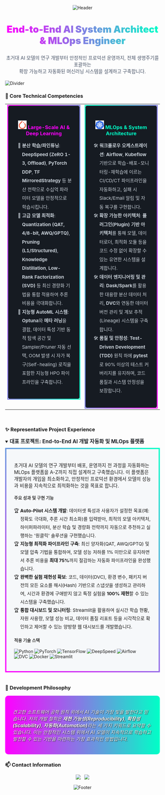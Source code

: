 <div id="header" align="center">
  <img src="https://capsule-render.vercel.app/api?type=venom&color=00ffc7&height=300&section=header&text=IRO's%20Universe&fontSize=70&animation=twinkling&fontColor=ffffff&fontAlignY=38" alt="Header"/>
</div>

<div style="text-align: center; margin-top: 20px; margin-bottom: 20px;">
  <h2 style="font-weight: 900; font-size: 2.2em; background: linear-gradient(90deg, #ff00ff 0%, #00ffc7 100%); -webkit-background-clip: text; color: transparent;">
    End-to-End AI System Architect & MLOps Engineer
  </h2>
  <p style="font-size: 1.1em; color: #4a5568;">
    초거대 AI 모델의 연구 개발부터 안정적인 프로덕션 운영까지, 전체 생명주기를 포괄하는<br/>확장 가능하고 자동화된 머신러닝 시스템을 설계하고 구축합니다.
  </p>
</div>

<img src="https://capsule-render.vercel.app/api?type=waving&color=ff00ff,00ffc7&height=70&section=title&width=100%" alt="Divider"/>

### **🚀 Core Technical Competencies**

<table width="100%" cellspacing="20" cellpadding="0" style="border: none;">
  <tr valign="top">
    <td width="50%">
      <div style="background-color: #161b22; border-image: linear-gradient(to bottom right, #ff00ff, #00ffc7) 1; border-width: 3px; border-style: solid; border-radius: 15px; padding: 25px; height: 100%;">
        <h3 align="center" style="font-weight: bold; color: #ff00ff;">
          <img src="https://raw.githubusercontent.com/devicons/devicon/master/icons/pytorch/pytorch-original.svg" alt="PyTorch" width="28" height="28"/>
          Large-Scale AI & Deep Learning
        </h3>
        <ul style="list-style-type: '🤖 '; padding-left: 20px; font-size: 15px; line-height: 1.9; color: #c9d1d9;">
          <li><b>분산 학습/파인튜닝</b>: <strong>DeepSpeed (ZeRO 1-3, Offload)</strong>, <strong>PyTorch DDP</strong>, <strong>TF MirroredStrategy</strong> 등 분산 전략으로 수십억 파라미터 모델을 안정적으로 학습시킵니다.</li>
          <li><b>고급 모델 최적화</b>: <strong>Quantization (QAT, 4/8-bit, AWQ/GPTQ)</strong>, <strong>Pruning (L1/Structured)</strong>, <strong>Knowledge Distillation</strong>, <strong>Low-Rank Factorization (SVD)</strong> 등 최신 경량화 기법을 통합 적용하여 추론 비용을 극대화합니다.</li>
          <li><b>지능형 AutoML 시스템</b>: <strong>Optuna</strong>와 <strong>메타 러닝</strong>을 결합, 데이터 특성 기반 동적 탐색 공간 및 Sampler/Pruner 자동 선택, OOM 발생 시 자가 복구(Self-healing) 로직을 포함한 지능형 HPO 파이프라인을 구축합니다.</li>
        </ul>
      </div>
    </td>
    <td width="50%">
      <div style="background-color: #161b22; border-image: linear-gradient(to bottom right, #00ffc7, #ff00ff) 1; border-width: 3px; border-style: solid; border-radius: 15px; padding: 25px; height: 100%;">
        <h3 align="center" style="font-weight: bold; color: #00ffc7;">
          <img src="https://raw.githubusercontent.com/devicons/devicon/master/icons/kubernetes/kubernetes-plain.svg" alt="Kubernetes" width="28" height="28"/>
          MLOps & System Architecture
        </h3>
        <ul style="list-style-type: '🛠️ '; padding-left: 20px; font-size: 15px; line-height: 1.9; color: #c9d1d9;">
          <li><b>워크플로우 오케스트레이션</b>: <strong>Airflow</strong>, <strong>Kubeflow</strong> 기반으로 학습-배포-모니터링-재학습에 이르는 CI/CD/CT 파이프라인을 자동화하고, 실패 시 Slack/Email 알림 및 자동 복구를 구현합니다.</li>
          <li><b>확장 가능한 아키텍처</b>: <strong>플러그인(Plugin) 기반 아키텍처</strong>를 통해 모델, 데이터로더, 최적화 모듈 등을 코드 수정 없이 확장할 수 있는 유연한 시스템을 설계합니다.</li>
          <li><b>데이터 엔지니어링 및 관리</b>: <strong>Dask/Spark</strong>를 활용한 대용량 분산 데이터 처리, <strong>DVC</strong>와 연동한 데이터 버전 관리 및 계보 추적(Lineage) 시스템을 구축합니다.</li>
          <li><b>품질 및 안정성</b>: <strong>Test-Driven Development (TDD)</strong> 원칙 하에 <strong>pytest</strong>로 90% 이상의 테스트 커버리지를 유지하며, 코드 품질과 시스템 안정성을 보장합니다.</li>
        </ul>
      </div>
    </td>
  </tr>
</table>
<br>

### ✨ **Representative Project Experience**
<details open>
<summary>
  <strong style="font-size: 1.2em; color: #1f2328;">
    대표 프로젝트: End-to-End AI 개발 자동화 및 MLOps 플랫폼
  </strong>
</summary>
<div style="background-color: #f6f8fa; border-image: linear-gradient(45deg, #ff00ff, #00ffc7) 1; border-width: 4px; border-style: solid; border-radius: 15px; padding: 25px; margin-top: 10px;">
  <p style="font-size: 1.1em;">
    초거대 AI 모델의 연구 개발부터 배포, 운영까지 전 과정을 자동화하는 MLOps 플랫폼을 A-Z까지 직접 설계하고 구축했습니다. 이 플랫폼은 개발자의 개입을 최소화하고, 안정적인 프로덕션 환경에서 모델의 성능과 비용을 지속적으로 최적화하는 것을 목표로 합니다.
  </p>
  <h4 style="font-weight: bold; color: #333;">주요 성과 및 구현 기능</h4>
  <ul style="list-style-type: '🏆 '; padding-left: 20px; font-size: 15px; line-height: 1.8;">
    <li><strong>Auto-Pilot 시스템 개발</strong>: 데이터셋 특성과 사용자가 설정한 목표(예: 정확도 극대화, 추론 시간 최소화)를 입력받아, 최적의 모델 아키텍처, 하이퍼파라미터, 분산 학습 및 경량화 전략까지 자동으로 추천하고 실행하는 '원클릭' 솔루션을 구현했습니다.</li>
    <li><strong>지능형 최적화 파이프라인 구축</strong>: 최신 양자화(QAT, AWQ/GPTQ) 및 모델 압축 기법을 통합하여, 모델 성능 저하를 1% 미만으로 유지하면서 추론 비용을 <strong>최대 75%</strong>까지 절감하는 자동화 파이프라인을 완성했습니다.</li>
    <li><strong>완벽한 실험 재현성 확보</strong>: 코드, 데이터(DVC), 환경 변수, 패키지 버전의 모든 요소를 해시(Hash) 기반으로 스냅샷을 생성하고 관리하여, 시간과 환경에 구애받지 않고 특정 실험을 <strong>100% 재현</strong>할 수 있는 시스템을 구축했습니다.</li>
    <li><strong>통합 대시보드 및 모니터링</strong>: Streamlit을 활용하여 실시간 학습 현황, 자원 사용량, 모델 성능 비교, 데이터 품질 리포트 등을 시각적으로 확인하고 제어할 수 있는 양방향 웹 대시보드를 개발했습니다.</li>
  </ul>
  <h4 style="font-weight: bold; color: #333;">적용 기술 스택</h4>
  <p>
    <img src="https://img.shields.io/badge/Python-3776AB?style=for-the-badge&logo=python&logoColor=white" alt="Python"/> <img src="https://img.shields.io/badge/PyTorch-EE4C2C?style=for-the-badge&logo=pytorch&logoColor=white" alt="PyTorch"/> <img src="https://img.shields.io/badge/TensorFlow-FF6F00?style=for-the-badge&logo=tensorflow&logoColor=white" alt="TensorFlow"/> <img src="https://img.shields.io/badge/DeepSpeed-007ACC?style=for-the-badge" alt="DeepSpeed"/> <img src="https://img.shields.io/badge/Airflow-017CEE?style=for-the-badge&logo=apacheairflow&logoColor=white" alt="Airflow"/> <img src="https://img.shields.io/badge/DVC-13ADC7?style=for-the-badge&logo=dvc&logoColor=white" alt="DVC"/> <img src="https://img.shields.io/badge/Docker-2496ED?style=for-the-badge&logo=docker&logoColor=white" alt="Docker"/> <img src="https://img.shields.io/badge/Streamlit-FF4B4B?style=for-the-badge&logo=streamlit&logoColor=white" alt="Streamlit"/>
  </p>
</div>
</details>
<br>

### 💬 **Development Philosophy**
<div style="background: linear-gradient(90deg, #ff00ff, #00ffc7); border-radius: 10px; padding: 25px; color: white;">
  <p style="font-style: italic; font-size: 1.1em; text-shadow: 1px 1px 2px black;">견고한 소프트웨어 공학 원칙 위에서 AI 기술이 가장 빛을 발한다고 믿습니다. 저의 개발 철학은 <strong>재현 가능성(Reproducibility)</strong>, <strong>확장성(Scalability)</strong>, <strong>자동화(Automation)</strong>라는 세 가지 키워드로 요약할 수 있습니다. 이는 안정적인 시스템 위에서 AI 모델이 지속적으로 학습하고 발전할 수 있는 기반을 마련하는 가장 효과적인 방법입니다.</p>
</div>

### 📫 **Contact Information**
<p align="center">
  <a href="mailto:ATMOSPHERE.SHIRO@gmail.com"><img src="https://img.shields.io/badge/Gmail-ATMOSPHERE.SHIRO-D14836?style=for-the-badge&logo=gmail&logoColor=white"/></a>
  &nbsp;
  <a href="https://linkedin.com/in/your-linkedin-id"><img src="https://img.shields.io/badge/LinkedIn-Connect-0A66C2?style=for-the-badge&logo=linkedin&logoColor=white"/></a>
</p>

<div id="footer" align="center">
  <img src="https://capsule-render.vercel.app/api?type=waving&color=ff00ff,00ffc7&height=200&section=footer" alt="Footer"/>
</div>
